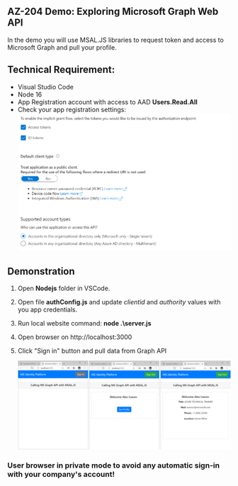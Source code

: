 ## AZ-204 Demo: Exploring Microsoft Graph Web API

In the demo you will use MSAL.JS libraries to request token and access to Microsoft Graph and pull your profile.

## Technical Requirement:

- Visual Studio Code
- Node 16
- App Registration account with access to AAD **Users.Read.All**
- Check your app registration settings:  
    ![WebApp](Nodejs/settings.png)

## Demonstration

1. Open **Nodejs** folder in VSCode.

1. Open file **authConfig.js** and update *clientid* and *authority* values with you app credentials. 

1. Run local website command:  **node .\server.js**

1. Open browser on http://localhost:3000

1. Click "Sign in" button and pull data from Graph API

    ![WebApp](Nodejs/screen.png)

### User browser in private mode to avoid any automatic sign-in with your company's account!

